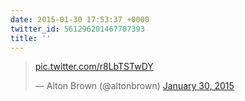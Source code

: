 ```yaml
---
date: 2015-01-30 17:53:37 +0000
twitter_id: 561296201467707393
title: ''
---
```


<blockquote class="twitter-tweet"><p lang="und" dir="ltr"><a href="http://t.co/r8LbTSTwDY">pic.twitter.com/r8LbTSTwDY</a></p>&mdash; Alton Brown (@altonbrown) <a href="https://twitter.com/altonbrown/status/561295444882362368?ref_src=twsrc%5Etfw">January 30, 2015</a></blockquote>
<script async src="https://platform.twitter.com/widgets.js" charset="utf-8"></script>
